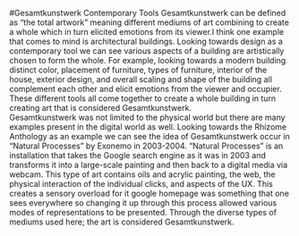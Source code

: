 #Gesamtkunstwerk Contemporary Tools
Gesamtkunstwerk can be defined as “the total artwork” meaning different mediums of art combining to create a whole which in turn elicited emotions from its viewer.I think one example that comes to mind is architectural buildings. Looking towards design as a contemporary tool we can see various aspects of a building are artistically chosen to form the whole. For example, looking towards a modern building distinct color, placement of furniture, types of furniture, interior of the house, exterior design, and overall scaling and shape of the building all complement each other and elicit emotions from the viewer and occupier. These different tools all come together to create a whole building in turn creating art that is considered Gesamtkunstwerk.  
  Gesamtkunstwerk was not limited to the physical world but there are many examples present in the digital world as well. Looking towards the Rhizome Anthology as an example we can see the idea of Gesamtkunstwerk occur in “Natural Processes” by Exonemo in 2003-2004.  “Natural Processes” is an installation that takes the Google search engine as it was in 2003 and transforms it into a large-scale painting and then back to a digital media via webcam. This type of art contains oils and acrylic painting, the web, the physical interaction of the individual clicks, and aspects of the UX. This creates a sensory overload for it google homepage was something that one sees everywhere so changing it up through this process allowed various modes of representations to be presented. Through the diverse types of mediums used here; the art is considered Gesamtkunstwerk. 
  <!--I think I am getting the hang of this website. It is kinda cool :)-->
